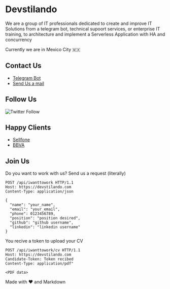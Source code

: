 # Devstilando

We are a group of IT professionals dedicated to create and improve IT Solutions from a telegram bot, technical supoort services, or enterprise IT training, to architecture and implement a Serverless Application with HA and concurrency

Currently we are in Mexico City 🇲🇽

## Contact Us

- [Telegram Bot](https://t.me/Devstilandbot)
- [Send Us a mail](mailto://contact@devstilando.com)

## Follow Us

![Twitter Follow](https://img.shields.io/twitter/follow/devstilando?label=DevStilando&style=social)

## Happy Clients

- [Sellfone](https://sellfone.mx/)
- [BBVA](https://bbva.mx)

## Join Us

Do you want to work with us? Send us a request (literally) 

```HTTP
POST /api/iwanttowork HTTP/1.1
Host: https://devstilando.com
Content-Type: application/json

{
  "name": "your_name",
  "email": "your_email",
  "phone": 0123456789,
  "position": "position desired",
  "github": "github username",
  "linkedin": "linkedin username"
}
```

You recive a token to upload your CV

```HTTP
POST /api/iwanttowork/cv HTTP/1.1
Host: https://devstilando.com
Candidate-Token: Token recibed
Content-Type: application/pdf"

<PDF data>
```

Made with ♥ and Markdown
